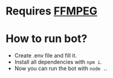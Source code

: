 # Requires [FFMPEG](https://ffmpeg.org/)

# How to run bot?
- Create .env file and fill it.
- Install all dependencies with `npm i`.
- Now you can run the bot with `node .`.
